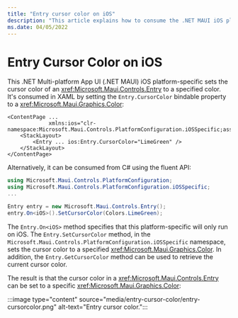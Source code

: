 ```yaml
---
title: "Entry cursor color on iOS"
description: "This article explains how to consume the .NET MAUI iOS platform-specific that sets the cursor color of an Entry."
ms.date: 04/05/2022
---
```


# Entry Cursor Color on iOS

This .NET Multi-platform App UI (.NET MAUI) iOS platform-specific sets the cursor color of an <xref:Microsoft.Maui.Controls.Entry> to a specified color. It's consumed in XAML by setting the `Entry.CursorColor` bindable property to a <xref:Microsoft.Maui.Graphics.Color>:

```xaml
<ContentPage ...
             xmlns:ios="clr-namespace:Microsoft.Maui.Controls.PlatformConfiguration.iOSSpecific;assembly=Microsoft.Maui.Controls">
    <StackLayout>
        <Entry ... ios:Entry.CursorColor="LimeGreen" />
    </StackLayout>
</ContentPage>
```

Alternatively, it can be consumed from C# using the fluent API:

```csharp
using Microsoft.Maui.Controls.PlatformConfiguration;
using Microsoft.Maui.Controls.PlatformConfiguration.iOSSpecific;
...

Entry entry = new Microsoft.Maui.Controls.Entry();
entry.On<iOS>().SetCursorColor(Colors.LimeGreen);
```

The `Entry.On<iOS>` method specifies that this platform-specific will only run on iOS. The `Entry.SetCursorColor` method, in the `Microsoft.Maui.Controls.PlatformConfiguration.iOSSpecific` namespace, sets the cursor color to a specified <xref:Microsoft.Maui.Graphics.Color>. In addition, the `Entry.GetCursorColor` method can be used to retrieve the current cursor color.

The result is that the cursor color in a <xref:Microsoft.Maui.Controls.Entry> can be set to a specific <xref:Microsoft.Maui.Graphics.Color>:

:::image type="content" source="media/entry-cursor-color/entry-cursorcolor.png" alt-text="Entry cursor color.":::
